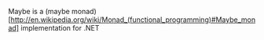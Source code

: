 Maybe is a (maybe monad)[http://en.wikipedia.org/wiki/Monad_(functional_programming)#Maybe_monad] implementation for .NET